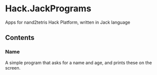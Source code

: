 # Hack.JackPrograms

Apps for nand2tetris Hack Platform, written in Jack language

## Contents

### Name

A simple program that asks for a name and age, 
and prints these on the screen.
